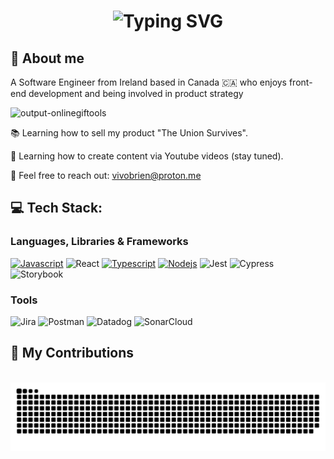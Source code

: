 <h1 align="center" >
  <img src="https://readme-typing-svg.herokuapp.com?font=Jost&weight=600&size=30&duration=400&pause=1000&color=F7682E&center=true&random=false&width=435&lines=Hi+there!+%F0%9F%91%8B;Im+Viv+O'Brien" alt="Typing SVG" />
</h1>

## 🚀 About me 

A Software Engineer from Ireland based in Canada 🇨🇦 who enjoys front-end development and being involved in product strategy  

![output-onlinegiftools](https://github.com/vivienneobrien/vivienneobrien/assets/52012478/fc7894f7-279b-466d-847b-95f9485461ed)


📚 Learning how to sell my product "The Union Survives".

🧠 Learning how to create content via Youtube videos (stay tuned).

📮  Feel free to reach out: vivobrien@proton.me

## 💻 Tech Stack:

### Languages, Libraries & Frameworks

[![Javascript](https://img.shields.io/badge/-Javascript-F0DB4F?style=for-the-badge&labelColor=black&logo=javascript&logoColor=F0DB4F)](#) 
![React](https://img.shields.io/badge/REACT-61DBFB?style=for-the-badge&logo=react&labelColor=black)
[![Typescript](https://img.shields.io/badge/-Typescript-007acc?style=for-the-badge&labelColor=black&logo=typescript&logoColor=007acc)](#) 
[![Nodejs](https://img.shields.io/badge/-Nodejs-3C873A?style=for-the-badge&labelColor=black&logo=node.js&logoColor=3C873A)](#) 
![Jest](https://img.shields.io/badge/JEST-853856?style=for-the-badge&logo=jest&labelColor=black)
![Cypress](https://img.shields.io/badge/CYPRESS-9BE3C4?style=for-the-badge&logo=cypress&labelColor=black)
![Storybook](https://img.shields.io/badge/STORYBOOK-FE4685?style=for-the-badge&logo=storybook&labelColor=black)

### Tools
![Jira](https://img.shields.io/badge/jira-065BD5?logo=jira&labelColor=black)
![Postman](https://img.shields.io/badge/postman-FFFFFF?logo=postman&labelColor=black)
![Datadog](https://img.shields.io/badge/datadog-632BA6?logo=datadog&labelColor=black&color=632BA6)
![SonarCloud](https://img.shields.io/badge/sonarcloud-FF6600?logo=sonarcloud&labelColor=black)

 <h2>🐍 My Contributions </h2>
<div align="center">
 
  <br>
  <img alt="snake eating my contributions" src="https://raw.githubusercontent.com/salesp07/salesp07/output/github-contribution-grid-snake.svg" />
  
  <br/><br/><br/>
</div>





